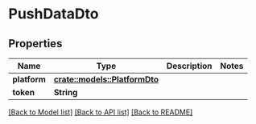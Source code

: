 # PushDataDto

## Properties

Name | Type | Description | Notes
------------ | ------------- | ------------- | -------------
**platform** | [**crate::models::PlatformDto**](PlatformDto.md) |  | 
**token** | **String** |  | 

[[Back to Model list]](../README.md#documentation-for-models) [[Back to API list]](../README.md#documentation-for-api-endpoints) [[Back to README]](../README.md)


